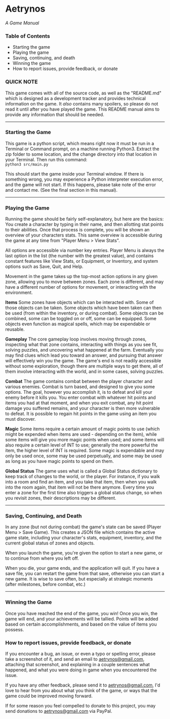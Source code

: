 # Aetrynos
*A Game Manual*

### Table of Contents
- Starting the game
- Playing the game
- Saving, continuing, and death
- Winning the game
- How to report issues, provide feedback, or donate

### QUICK NOTE
This game comes with all of the source code, as well as the "README.md" which is designed as a development tracker and provides technical information on the game. It *also* contains many spoilers, so please do not read it until after you have played the game. This README manual aims to provide any information that should be needed.


---
### Starting the Game
This game is a python script, which means right now it must be run in a Terminal or Command prompt, on a machine running Python3. Extract the zip folder to some location, and the change directory into that location in your Terminal. Then run this command:  
`python3 src/main.py`

This should start the game inside your Terminal window. If there is something wrong, you may experience a Python interpreter execution error, and the game will not start. If this happens, please take note of the error and contact me. (See the final section in this manual).

---
### Playing the Game
Running the game should be fairly self-explanatory, but here are the basics:
You create a character by typing in their name, and then allotting stat points to their abilities. Once that process is complete, you will be shown an overview of your characters stats. This same overview is accessible during the game at any time from "Player Menu > View Stats".  

All options are accessible via number key entries. Player Menu is always the last option in the list (the number with the greatest value), and contains constant features like View Stats, or Equipment, or Inventory, and system options such as Save, Quit, and Help.

Movement in the game takes up the top-most action options in any given zone, allowing you to move between zones. Each zone is different, and may have a different number of options for movement, or interacting with the environment.

**Items**
Some zones have objects which can be interacted with. Some of those objects can be taken. Some objects which have been taken can then be used (from within the inventory, or during combat). Some objects can be combined, some can be toggled on or off, some can be equipped. Some objects even function as magical spells, which may be expendable or reusable.

**Gameplay**
The core gameplay loop involves moving through zones, inspecting what that zone contains, interacting with things as you see fit, solving puzzles, and uncovering what happened at the farm. Eventually you may find clues which lead you toward an answer, and pursuing that answer will effectively win you the game. The game's end is not readily accessible without some exploration, though there are multiple ways to get there, all of them involve interacting with the world, and in some cases, solving puzzles.

**Combat**
The game contains combat between the player character and various enemies. Combat is turn based, and designed to give you some options. The goal, however you accomplish it, is to defeat and kill your enemy before it kills you. You enter combat with whatever hit points and items you had at that moment, and when you exit combat, any hit point damage you suffered remains, and your character is then more vulnerable to defeat. It is possible to regain hit points in the game using an item you must discover.

**Magic**
Some items require a certain amount of magic points to use (which might be expended when items are used - depending on the item), while some items will give you more magic points when used; and some items will also require a certain level of INT to use; generally the more powerful the item, the higher level of INT is required. Some magic is expendable and may only be used once, some may be used perpetually, and some may be used as long as you have magic points to spend on them.

**Global Status**
The game uses what is called a Global Status dictionary to keep track of changes to the world, or the player. For instance, if you walk into a room and find an item, and you take that item, then when you walk into the room again, that item will not be there anymore. Every time you enter a zone for the first time also triggers a global status change, so when you revisit zones, their descriptions may be different.

---
### Saving, Continuing, and Death
In any zone (but not during combat) the game's state can be saved (Player Menu > Save Game). This creates a JSON file which contains the active game state, including your character's stats, equipment, inventory, and the current global status of zones and objects.

When you launch the game, you're given the option to start a new game, or to continue from where you left off.

When you die, your game ends, and the application will quit. If you have a save file, you can restart the game from that save, otherwise you can start a new game. It is wise to save often, but especially at strategic moments (after milestones, before combat, etc.)

---
### Winning the Game
Once you have reached the end of the game, you win! Once you win, the game will end, and your achievements will be tallied. Points will be added based on certain accomplishments, and based on the value of items you possess.

### How to report issues, provide feedback, or donate
If you encounter a bug, an issue, or even a typo or spelling error, please take a screenshot of it, and send an email to aetrynos@gmail.com, attaching that screenshot, and explaining in a couple sentences what happened, and what you were doing in game when you encountered the issue.

If you have any other feedback, please send it to aetrynos@gmail.com, I'd love to hear from you about what you think of the game, or ways that the game could be improved moving forward.

If for some reason you feel compelled to donate to this project, you may send donations to aetrynos@gmail.com via PayPal.
